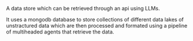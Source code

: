 A data store which can be retrieved through an api using LLMs.

It uses a mongodb database to store collections of different data lakes of unstractured data which are then processed and formated using a pipeline of multiheaded agents that retrieve the data. 

